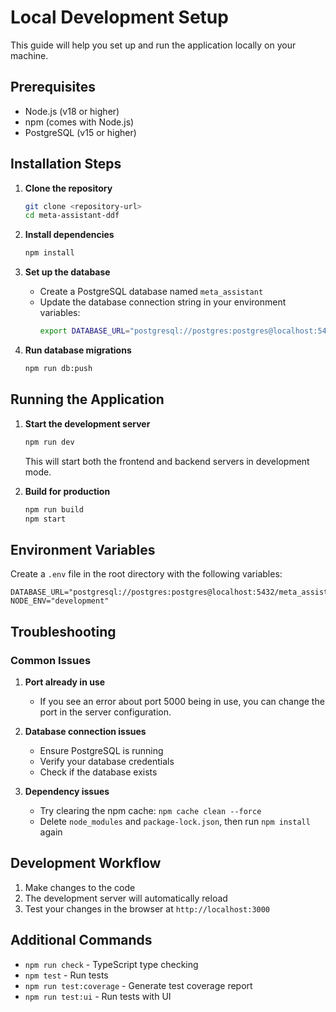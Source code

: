 # Local Development Setup

This guide will help you set up and run the application locally on your machine.

## Prerequisites

- Node.js (v18 or higher)
- npm (comes with Node.js)
- PostgreSQL (v15 or higher)

## Installation Steps

1. **Clone the repository**
   ```bash
   git clone <repository-url>
   cd meta-assistant-ddf
   ```

2. **Install dependencies**
   ```bash
   npm install
   ```

3. **Set up the database**
   - Create a PostgreSQL database named `meta_assistant`
   - Update the database connection string in your environment variables:
     ```bash
     export DATABASE_URL="postgresql://postgres:postgres@localhost:5432/meta_assistant"
     ```

4. **Run database migrations**
   ```bash
   npm run db:push
   ```

## Running the Application

1. **Start the development server**
   ```bash
   npm run dev
   ```
   This will start both the frontend and backend servers in development mode.

2. **Build for production**
   ```bash
   npm run build
   npm start
   ```

## Environment Variables

Create a `.env` file in the root directory with the following variables:

```env
DATABASE_URL="postgresql://postgres:postgres@localhost:5432/meta_assistant"
NODE_ENV="development"
```

## Troubleshooting

### Common Issues

1. **Port already in use**
   - If you see an error about port 5000 being in use, you can change the port in the server configuration.

2. **Database connection issues**
   - Ensure PostgreSQL is running
   - Verify your database credentials
   - Check if the database exists

3. **Dependency issues**
   - Try clearing the npm cache: `npm cache clean --force`
   - Delete `node_modules` and `package-lock.json`, then run `npm install` again

## Development Workflow

1. Make changes to the code
2. The development server will automatically reload
3. Test your changes in the browser at `http://localhost:3000`

## Additional Commands

- `npm run check` - TypeScript type checking
- `npm test` - Run tests
- `npm run test:coverage` - Generate test coverage report
- `npm run test:ui` - Run tests with UI 